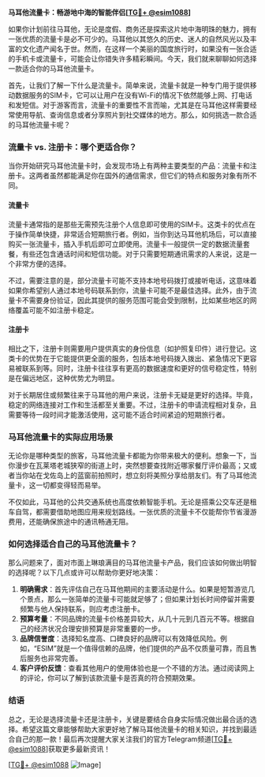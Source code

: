 **马耳他流量卡：畅游地中海的智能伴侣[[TG💪+ @esim1088](https://t.me/s/esim1088)]**

如果你计划前往马耳他，无论是度假、商务还是探索这片地中海明珠的魅力，拥有一张优质的流量卡是必不可少的。马耳他以其悠久的历史、迷人的自然风光以及丰富的文化遗产闻名于世。然而，在这样一个美丽的国度旅行时，如果没有一张合适的手机卡或流量卡，可能会让你错失许多精彩瞬间。今天，我们就来聊聊如何选择一款适合你的马耳他流量卡。

首先，让我们了解一下什么是流量卡。简单来说，流量卡就是一种专门用于提供移动数据服务的SIM卡，它可以让用户在没有Wi-Fi的情况下依然能够上网、打电话和发短信。对于游客而言，流量卡的重要性不言而喻，尤其是在马耳他这样需要经常使用导航、查询信息或者分享照片到社交媒体的地方。那么，如何挑选一款合适的马耳他流量卡呢？

### **流量卡 vs. 注册卡：哪个更适合你？**

当你开始研究马耳他流量卡时，会发现市场上有两种主要类型的产品：流量卡和注册卡。这两者虽然都能满足你在国外的通信需求，但它们的特点和服务对象有所不同。

#### **流量卡**
流量卡通常指的是那些无需预先注册个人信息即可使用的SIM卡。这类卡的优点在于操作简单快捷，非常适合短期旅行者。例如，当你到达马耳他机场后，可以直接购买一张流量卡，插入手机后即可立即使用。流量卡一般提供一定的数据流量套餐，有些还包含通话时间和短信功能。对于只需要短期通讯需求的人来说，这是一个非常方便的选择。

不过，需要注意的是，部分流量卡可能不支持本地号码拨打或接听电话，这意味着如果你希望别人通过本地号码联系到你，流量卡可能不是最佳选择。此外，由于流量卡不需要身份验证，因此其提供的服务范围可能会受到限制，比如某些地区的网络覆盖可能不如注册卡稳定。

#### **注册卡**
相比之下，注册卡则需要用户提供真实的身份信息（如护照复印件）进行登记。这类卡的优势在于它能提供更全面的服务，包括本地号码拨入拨出、紧急情况下更容易被联系到等。同时，注册卡往往享有更高的数据速度和更好的信号稳定性，特别是在偏远地区，这种优势尤为明显。

对于长期居住或频繁往来于马耳他的用户来说，注册卡无疑是更好的选择。毕竟，稳定的网络连接对工作和生活都至关重要。不过，注册卡的申请流程相对复杂，且需要等待一段时间才能激活使用，这可能不适合时间紧迫的短期旅行者。

### **马耳他流量卡的实际应用场景**

无论你是哪种类型的旅客，马耳他流量卡都能为你带来极大的便利。想象一下，当你漫步在瓦莱塔老城狭窄的街道上时，突然想要查找附近哪家餐厅评价最高；又或者当你站在戈佐岛上的蓝窗前拍照时，想立刻将美照分享给朋友们。有了马耳他流量卡，这一切都变得轻而易举。

不仅如此，马耳他的公共交通系统也高度依赖智能手机。无论是搭乘公交车还是租车自驾，都需要借助地图应用来规划路线。一张优质的流量卡不仅能帮你节省漫游费用，还能确保旅途中的通讯畅通无阻。

### **如何选择适合自己的马耳他流量卡？**

那么问题来了，面对市面上琳琅满目的马耳他流量卡产品，我们应该如何做出明智的选择呢？以下几点或许可以帮助你更好地决策：

1. **明确需求**：首先评估自己在马耳他期间的主要活动是什么。如果是短暂游览几个景点，那么一张简单的流量卡可能就足够了；但如果计划长时间停留并需要频繁与他人保持联系，则应考虑注册卡。
2. **预算考量**：不同品牌的流量卡价格差异较大，从几十元到几百元不等。根据自己的经济状况合理安排预算是非常重要的一步。
3. **品牌信誉度**：选择知名度高、口碑良好的品牌可以有效降低风险。例如，“ESIM”就是一个值得信赖的品牌，他们提供的产品不仅质量可靠，而且售后服务也非常完善。
4. **客户评价反馈**：查看其他用户的使用体验也是一个不错的方法。通过阅读网上的评论，你可以了解到该款流量卡是否真的符合预期效果。

### **结语**

总之，无论是选择流量卡还是注册卡，关键是要结合自身实际情况做出最合适的选择。希望这篇文章能够帮助大家更好地了解马耳他流量卡的相关知识，并找到最适合自己的那一款！最后再次提醒大家关注我们的官方Telegram频道[[TG💪+ @esim1088](https://t.me/s/esim1088)]获取更多最新资讯！

[[TG💪+ @esim1088](https://t.me/s/esim1088) ![Image](https://i.postimg.cc/4NQfJmqS/Snipaste-2025-05-13-00-14-12.png)]